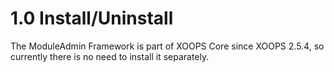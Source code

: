 # 1.0 Install/Uninstall

The ModuleAdmin Framework is part of XOOPS Core since XOOPS 2.5.4, so currently there is no need to install it separately.